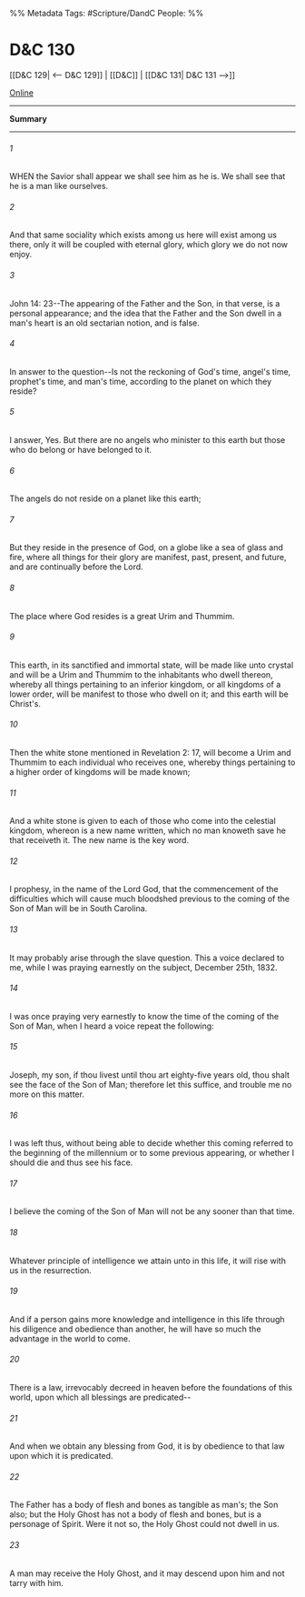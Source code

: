 %% Metadata
Tags: #Scripture/DandC
People: 
%%
# D&C 130
[[D&C 129| <-- D&C 129]] | [[D&C]] | [[D&C 131| D&C 131 -->]]

[Online](https://churchofjesuschrist.org/study/scriptures/dc-testament/dc/130?lang=eng)

---
__Summary__



---
###### 1
WHEN the Savior shall appear we shall see him as he is. We shall see that he is a man like ourselves.
###### 2
And that same sociality which exists among us here will exist among us there, only it will be coupled with eternal glory, which glory we do not now enjoy.
###### 3
John 14: 23--The appearing of the Father and the Son, in that verse, is a personal appearance; and the idea that the Father and the Son dwell in a man's heart is an old sectarian notion, and is false.
###### 4
In answer to the question--Is not the reckoning of God's time, angel's time, prophet's time, and man's time, according to the planet on which they reside?
###### 5
I answer, Yes. But there are no angels who minister to this earth but those who do belong or have belonged to it.
###### 6
The angels do not reside on a planet like this earth;
###### 7
But they reside in the presence of God, on a globe like a sea of glass and fire, where all things for their glory are manifest, past, present, and future, and are continually before the Lord.
###### 8
The place where God resides is a great Urim and Thummim.
###### 9
This earth, in its sanctified and immortal state, will be made like unto crystal and will be a Urim and Thummim to the inhabitants who dwell thereon, whereby all things pertaining to an inferior kingdom, or all kingdoms of a lower order, will be manifest to those who dwell on it; and this earth will be Christ's.
###### 10
Then the white stone mentioned in Revelation 2: 17, will become a Urim and Thummim to each individual who receives one, whereby things pertaining to a higher order of kingdoms will be made known;
###### 11
And a white stone is given to each of those who come into the celestial kingdom, whereon is a new name written, which no man knoweth save he that receiveth it. The new name is the key word.
###### 12
I prophesy, in the name of the Lord God, that the commencement of the difficulties which will cause much bloodshed previous to the coming of the Son of Man will be in South Carolina.
###### 13
It may probably arise through the slave question. This a voice declared to me, while I was praying earnestly on the subject, December 25th, 1832.
###### 14
I was once praying very earnestly to know the time of the coming of the Son of Man, when I heard a voice repeat the following:
###### 15
Joseph, my son, if thou livest until thou art eighty-five years old, thou shalt see the face of the Son of Man; therefore let this suffice, and trouble me no more on this matter.
###### 16
I was left thus, without being able to decide whether this coming referred to the beginning of the millennium or to some previous appearing, or whether I should die and thus see his face.
###### 17
I believe the coming of the Son of Man will not be any sooner than that time.
###### 18
Whatever principle of intelligence we attain unto in this life, it will rise with us in the resurrection.
###### 19
And if a person gains more knowledge and intelligence in this life through his diligence and obedience than another, he will have so much the advantage in the world to come.
###### 20
There is a law, irrevocably decreed in heaven before the foundations of this world, upon which all blessings are predicated--
###### 21
And when we obtain any blessing from God, it is by obedience to that law upon which it is predicated.
###### 22
The Father has a body of flesh and bones as tangible as man's; the Son also; but the Holy Ghost has not a body of flesh and bones, but is a personage of Spirit. Were it not so, the Holy Ghost could not dwell in us.
###### 23
A man may receive the Holy Ghost, and it may descend upon him and not tarry with him.




